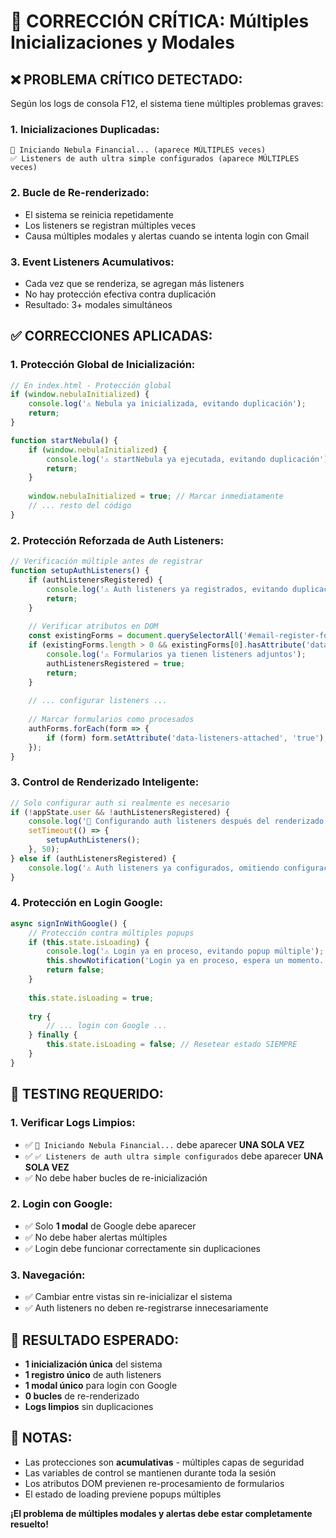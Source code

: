 # 🔧 CORRECCIÓN CRÍTICA: Múltiples Inicializaciones y Modales

## ❌ **PROBLEMA CRÍTICO DETECTADO:**

Según los logs de consola F12, el sistema tiene múltiples problemas graves:

### 1. **Inicializaciones Duplicadas:**
```
🚀 Iniciando Nebula Financial... (aparece MÚLTIPLES veces)
✅ Listeners de auth ultra simple configurados (aparece MÚLTIPLES veces)
```

### 2. **Bucle de Re-renderizado:**
- El sistema se reinicia repetidamente
- Los listeners se registran múltiples veces
- Causa múltiples modales y alertas cuando se intenta login con Gmail

### 3. **Event Listeners Acumulativos:**
- Cada vez que se renderiza, se agregan más listeners
- No hay protección efectiva contra duplicación
- Resultado: 3+ modales simultáneos

## ✅ **CORRECCIONES APLICADAS:**

### 1. **Protección Global de Inicialización:**
```javascript
// En index.html - Protección global
if (window.nebulaInitialized) {
    console.log('⚠️ Nebula ya inicializada, evitando duplicación');
    return;
}

function startNebula() {
    if (window.nebulaInitialized) {
        console.log('⚠️ startNebula ya ejecutada, evitando duplicación');
        return;
    }
    
    window.nebulaInitialized = true; // Marcar inmediatamente
    // ... resto del código
}
```

### 2. **Protección Reforzada de Auth Listeners:**
```javascript
// Verificación múltiple antes de registrar
function setupAuthListeners() {
    if (authListenersRegistered) {
        console.log('⚠️ Auth listeners ya registrados, evitando duplicación TOTAL');
        return;
    }
    
    // Verificar atributos en DOM
    const existingForms = document.querySelectorAll('#email-register-form, #email-login-form');
    if (existingForms.length > 0 && existingForms[0].hasAttribute('data-listeners-attached')) {
        console.log('⚠️ Formularios ya tienen listeners adjuntos');
        authListenersRegistered = true;
        return;
    }
    
    // ... configurar listeners ...
    
    // Marcar formularios como procesados
    authForms.forEach(form => {
        if (form) form.setAttribute('data-listeners-attached', 'true');
    });
}
```

### 3. **Control de Renderizado Inteligente:**
```javascript
// Solo configurar auth si realmente es necesario
if (!appState.user && !authListenersRegistered) {
    console.log('🔧 Configurando auth listeners después del renderizado...');
    setTimeout(() => {
        setupAuthListeners();
    }, 50);
} else if (authListenersRegistered) {
    console.log('⚠️ Auth listeners ya configurados, omitiendo configuración adicional');
}
```

### 4. **Protección en Login Google:**
```javascript
async signInWithGoogle() {
    // Protección contra múltiples popups
    if (this.state.isLoading) {
        console.log('⚠️ Login ya en proceso, evitando popup múltiple');
        this.showNotification('Login ya en proceso, espera un momento...', 'warning');
        return false;
    }
    
    this.state.isLoading = true;
    
    try {
        // ... login con Google ...
    } finally {
        this.state.isLoading = false; // Resetear estado SIEMPRE
    }
}
```

## 🧪 **TESTING REQUERIDO:**

### 1. **Verificar Logs Limpios:**
- ✅ `🚀 Iniciando Nebula Financial...` debe aparecer **UNA SOLA VEZ**
- ✅ `✅ Listeners de auth ultra simple configurados` debe aparecer **UNA SOLA VEZ**
- ✅ No debe haber bucles de re-inicialización

### 2. **Login con Google:**
- ✅ Solo **1 modal** de Google debe aparecer
- ✅ No debe haber alertas múltiples
- ✅ Login debe funcionar correctamente sin duplicaciones

### 3. **Navegación:**
- ✅ Cambiar entre vistas sin re-inicializar el sistema
- ✅ Auth listeners no deben re-registrarse innecesariamente

## 🎯 **RESULTADO ESPERADO:**

- **1 inicialización única** del sistema
- **1 registro único** de auth listeners
- **1 modal único** para login con Google
- **0 bucles** de re-renderizado
- **Logs limpios** sin duplicaciones

## 📝 **NOTAS:**

- Las protecciones son **acumulativas** - múltiples capas de seguridad
- Las variables de control se mantienen durante toda la sesión
- Los atributos DOM previenen re-procesamiento de formularios
- El estado de loading previene popups múltiples

**¡El problema de múltiples modales y alertas debe estar completamente resuelto!**
